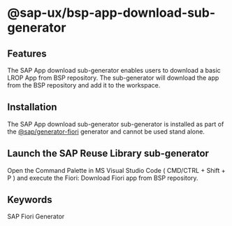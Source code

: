# @sap-ux/bsp-app-download-sub-generator

## Features

The SAP App download sub-generator enables users to download a basic LROP App from BSP repository. The sub-generator will download the app from the BSP repository and add it to the workspace.

## Installation

The SAP App download sub-generator  sub-generator is installed as part of the [@sap/generator-fiori](https://www.npmjs.com/package/@sap/generator-fiori) generator and cannot be used stand alone.

## Launch the SAP Reuse Library sub-generator

Open the Command Palette in MS Visual Studio Code ( CMD/CTRL + Shift + P ) and execute the Fiori: Download Fiori app from BSP repository.

## Keywords
SAP Fiori Generator
